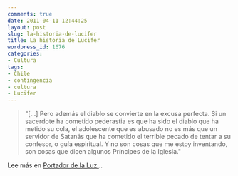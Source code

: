 ```yaml
---
comments: true
date: 2011-04-11 12:44:25
layout: post
slug: la-historia-de-lucifer
title: La historia de Lucifer
wordpress_id: 1676
categories:
- Cultura
tags:
- Chile
- contingencia
- cultura
- Lucifer
---
```


> "[...] Pero además el diablo se convierte en la excusa perfecta. Si un sacerdote ha cometido pederastia es que ha sido el diablo que ha metido su cola, el adolescente que es abusado no es más que un servidor de Satanás que ha cometido el terrible pecado de tentar a su confesor, o guía espiritual. Y no son cosas que me estoy inventando, son cosas que dicen algunos Príncipes de la Iglesia."


Lee más en [Portador de la Luz.](http://www.akarru.org/blog/2011/04/portador-de-la-luz/)..
